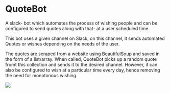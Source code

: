 # QuoteBot
A slack- bot which automates the process of wishing people and can be configured to send quotes along with that- at a user scheduled time.

This bot uses a given channel on Slack, on this  channel, it sends automated Quotes or wishes depending on the needs of the user.

The quotes are scraped from a website using BeautifulSoup and saved in the form of a list/array.
When called, QuoteBot picks up a random quote fromt this collection and sends it to the desired channel.
However, it can also be configured to wish at a particular time every day, hence removing the need for monotonous wishing.

![](https://github.com/junior08/QuoteBot/blob/master/bot.PNG) 
